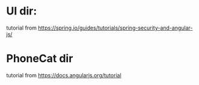 # UI dir:
tutorial from https://spring.io/guides/tutorials/spring-security-and-angular-js/

# PhoneCat dir
tutorial from https://docs.angularjs.org/tutorial
